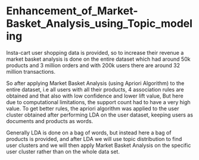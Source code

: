 # Enhancement_of_Market-Basket_Analysis_using_Topic_modeling
Insta-cart user shopping data is provided, so to increase their revenue a market basket analysis is done on the entire dataset which had around 50k products and 3 million orders and with 200k users there are around 32 million transactions.

So after applying Market Basket Analysis (using Apriori Algorithm) to the entire dataset, i.e all users with all their products, 4 association rules are obtained and that also with low confidence and lower lift value, But here due to computational limitations, the support count had to have a very high value. To get better rules, the apriori algorithm was applied to the user cluster obtained after performing LDA on the user dataset, keeping users as documents and products as words.

Generally LDA is done on a bag of words, but instead here a bag of products is provided, and after LDA we will use topic distribution to find user clusters and we will then apply Market Basket Analysis on the specific user cluster rather than on the whole data set.
